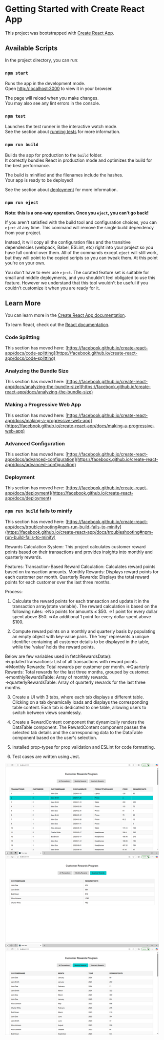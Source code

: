 # Getting Started with Create React App

This project was bootstrapped with [Create React App](https://github.com/facebook/create-react-app).

## Available Scripts

In the project directory, you can run:

### `npm start`

Runs the app in the development mode.\
Open [http://localhost:3000](http://localhost:3000) to view it in your browser.

The page will reload when you make changes.\
You may also see any lint errors in the console.

### `npm test`

Launches the test runner in the interactive watch mode.\
See the section about [running tests](https://facebook.github.io/create-react-app/docs/running-tests) for more information.

### `npm run build`

Builds the app for production to the `build` folder.\
It correctly bundles React in production mode and optimizes the build for the best performance.

The build is minified and the filenames include the hashes.\
Your app is ready to be deployed!

See the section about [deployment](https://facebook.github.io/create-react-app/docs/deployment) for more information.

### `npm run eject`

**Note: this is a one-way operation. Once you `eject`, you can't go back!**

If you aren't satisfied with the build tool and configuration choices, you can `eject` at any time. This command will remove the single build dependency from your project.

Instead, it will copy all the configuration files and the transitive dependencies (webpack, Babel, ESLint, etc) right into your project so you have full control over them. All of the commands except `eject` will still work, but they will point to the copied scripts so you can tweak them. At this point you're on your own.

You don't have to ever use `eject`. The curated feature set is suitable for small and middle deployments, and you shouldn't feel obligated to use this feature. However we understand that this tool wouldn't be useful if you couldn't customize it when you are ready for it.

## Learn More

You can learn more in the [Create React App documentation](https://facebook.github.io/create-react-app/docs/getting-started).

To learn React, check out the [React documentation](https://reactjs.org/).

### Code Splitting

This section has moved here: [https://facebook.github.io/create-react-app/docs/code-splitting](https://facebook.github.io/create-react-app/docs/code-splitting)

### Analyzing the Bundle Size

This section has moved here: [https://facebook.github.io/create-react-app/docs/analyzing-the-bundle-size](https://facebook.github.io/create-react-app/docs/analyzing-the-bundle-size)

### Making a Progressive Web App

This section has moved here: [https://facebook.github.io/create-react-app/docs/making-a-progressive-web-app](https://facebook.github.io/create-react-app/docs/making-a-progressive-web-app)

### Advanced Configuration

This section has moved here: [https://facebook.github.io/create-react-app/docs/advanced-configuration](https://facebook.github.io/create-react-app/docs/advanced-configuration)

### Deployment

This section has moved here: [https://facebook.github.io/create-react-app/docs/deployment](https://facebook.github.io/create-react-app/docs/deployment)

### `npm run build` fails to minify

This section has moved here: [https://facebook.github.io/create-react-app/docs/troubleshooting#npm-run-build-fails-to-minify](https://facebook.github.io/create-react-app/docs/troubleshooting#npm-run-build-fails-to-minify)

Rewards Calculation System:
This project calculates customer reward points based on their transactions and provides insights into monthly and quarterly rewards.

Features:
Transaction-Based Reward Calculation: Calculates reward points based on transaction amounts.
Monthly Rewards: Displays reward points for each customer per month.
Quarterly Rewards: Displays the total reward points for each customer over the last three months.

Process:

1. Calculate the reward points for each transaction and update it in the transaction array(state variable). The reward calculation is based on the following rules:
   =>No points for amounts ≤ $50.
   =>1 point for every dollar spent above $50.
   =>An additional 1 point for every dollar spent above $100.

2. Compute reward points on a monthly and quarterly basis by populating an empty object with key-value pairs. The 'key' represents a unique identifier containing all customer details to be displayed in the table, while the 'value' holds the reward points.

Below are few variables used in fetchRewardsData():
=>updatedTransactions: List of all transactions with reward points.
=>Monthly Rewards: Total rewards per customer per month.
=>Quarterly Rewards: Total rewards for the last three months, grouped by customer.
=>monthlyRewardsTable: Array of monthly rewards.
=>quarterlyRewardsTable: Array of quarterly rewards for the last three months.

3. Create a UI with 3 tabs, where each tab displays a different table. Clicking on a tab dynamically loads and displays the corresponding table content. Each tab is dedicated to one table, allowing users to switch between views seamlessly.

4. Create a RewardContent component that dynamically renders the DataTable component. The RewardContent component passes the selected tab details and the corresponding data to the DataTable component based on the user's selection.

5. Installed prop-types for prop validation and ESLint for code formatting.

6. Test cases are written using Jest.

![alt text](<Transaction Table.png>) ![alt text](<Last Quarter Transaction.png>) ![alt text](<Monthly Transaction.png>)
